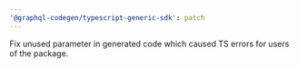 ```yaml
---
'@graphql-codegen/typescript-generic-sdk': patch
---
```


Fix unused parameter in generated code which caused TS errors for users of the package.
